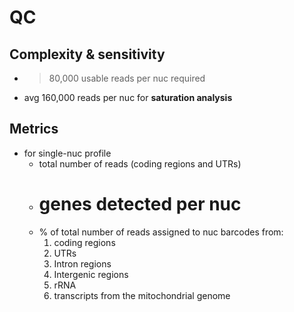 # QC 

## Complexity & sensitivity 
  * >80,000 usable reads per nuc required 
  * avg 160,000 reads per nuc for **saturation analysis**

## Metrics 
  * for single-nuc profile 
	* total number of reads (coding regions and UTRs) 
	* # genes detected per nuc 
	* % of total number of reads assigned to nuc barcodes from:
	  1. coding regions
	  2. UTRs 
	  3. Intron regions 
	  4. Intergenic regions 
	  5. rRNA 
	  6. transcripts from the mitochondrial genome 
	  
